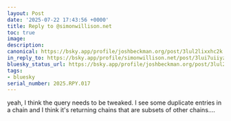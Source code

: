 ```yaml
---
layout: Post
date: '2025-07-22 17:43:56 +0000'
title: Reply to @simonwillison.net
toc: true
image:
description:
canonical: https://bsky.app/profile/joshbeckman.org/post/3lul2lixxhc2k
in_reply_to: https://bsky.app/profile/simonwillison.net/post/3lui7uiiyzs25
bluesky_status_url: https://bsky.app/profile/joshbeckman.org/post/3lul2lixxhc2k
tags:
- bluesky
serial_number: 2025.RPY.017
---
```

yeah, I think the query needs to be tweaked. I see some duplicate entries in a chain and I think it's returning chains that are subsets of other chains....
